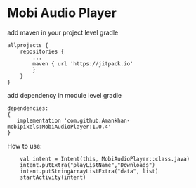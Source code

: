 # Mobi Audio Player
add maven in your project level gradle
````
allprojects {
	repositories {
		...
		maven { url 'https://jitpack.io' 
		}
	}
}
````
add dependency in module level gradle
````
dependencies:
{
   implementation 'com.github.Amankhan-mobipixels:MobiAudioPlayer:1.0.4'
}

````
How to use:

        val intent = Intent(this, MobiAudioPlayer::class.java)
        intent.putExtra("playListName","Downloads")
        intent.putStringArrayListExtra("data", list)
        startActivity(intent)
   
